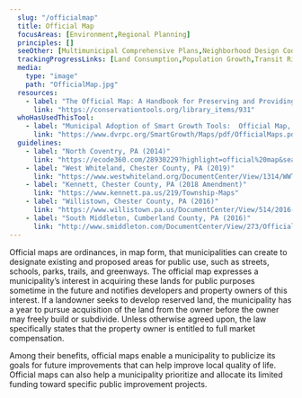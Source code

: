 ```yaml
---
  slug: "/officialmap"
  title: Official Map
  focusAreas: [Environment,Regional Planning]
  principles: []
  seeOther: [Multimunicipal Comprehensive Plans,Neighborhood Design Codes and Ordinances,Historic Districts Overlay Zones and Facade Improvement Grants]
  trackingProgressLinks: [Land Consumption,Population Growth,Transit Ridership]
  media: 
    type: "image"
    path: "OfficialMap.jpg"
  resources: 
    - label: "The Official Map: A Handbook for Preserving and Providing Public Lands and Facilities, WeConservePA"
      link: "https://conservationtools.org/library_items/931"  
  whoHasUsedThisTool: 
    - label: "Municipal Adoption of Smart Growth Tools:  Official Map, DVRPC (2020)"
      link: "https://www.dvrpc.org/SmartGrowth/Maps/pdf/OfficialMaps.pdf"
  guidelines: 
    - label: "North Coventry, PA (2014)"
      link: "https://ecode360.com/28930229?highlight=official%20map&searchId=1277747858800304#28930229"
    - label: "West Whiteland, Chester County, PA (2019)"
      link: "https://www.westwhiteland.org/DocumentCenter/View/1314/WWT-Official-Map-Adopted-190814-1?bidId="
    - label: "Kennett, Chester County, PA (2018 Amendment)"
      link: "https://www.kennett.pa.us/219/Township-Maps"
    - label: "Willistown, Chester County, PA (2016)"
      link: "https://www.willistown.pa.us/DocumentCenter/View/514/2016-Official-Township-Map?bidId="
    - label: "South Middleton, Cumberland County, PA (2016)"
      link: "http://www.smiddleton.com/DocumentCenter/View/273/Official-Map-PDF?bidId="
---
```


Official maps are ordinances, in map form, that municipalities can create to designate existing and proposed areas for public use, such as streets, schools, parks, trails, and greenways. The official map expresses a municipality’s interest in acquiring these lands for public purposes sometime in the future and notifies developers and property owners of this interest. If a landowner seeks to develop reserved land, the municipality has a year to pursue acquisition of the land from the owner before the owner may freely build or subdivide. Unless otherwise agreed upon, the law specifically states that the property owner is entitled to full market compensation.

Among their benefits, official maps enable a municipality to publicize its goals for future improvements that can help improve local quality of life. Official maps can also help a municipality prioritize and allocate its limited funding toward specific public improvement projects.
